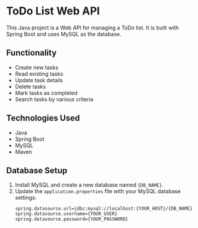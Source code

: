# ToDo List Web API

This Java project is a Web API for managing a ToDo list. It is built with Spring Boot and uses MySQL as the database.

## Functionality

- Create new tasks
- Read existing tasks
- Update task details
- Delete tasks
- Mark tasks as completed
- Search tasks by various criteria

## Technologies Used

- Java
- Spring Boot
- MySQL
- Maven

## Database Setup

1. Install MySQL and create a new database named `{DB_NAME}`.
2. Update the `application.properties` file with your MySQL database settings:
   ```properties
   spring.datasource.url=jdbc:mysql://localhost:{YOUR_HOST}/{DB_NAME}
   spring.datasource.username={YOUR_USER}
   spring.datasource.password={YOUR_PASSWORD}
